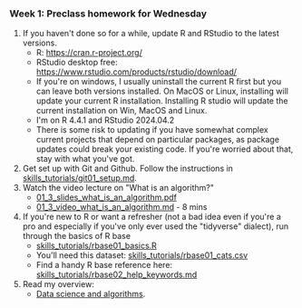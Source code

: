### Week 1: Preclass homework for Wednesday
1. If you haven't done so for a while, update R and RStudio to the latest versions.
   * R: https://cran.r-project.org/
   * RStudio desktop free: https://www.rstudio.com/products/rstudio/download/
   * If you're on windows, I usually uninstall the current R first but you can leave both versions installed. On MacOS or Linux, installing will update your current R installation. Installing R studio will update the current installation on Win, MacOS and Linux.
   * I'm on R 4.4.1 and RStudio 2024.04.2
   * There is some risk to updating if you have somewhat complex current projects that depend on particular packages, as package updates could break your existing code. If you're worried about that, stay with what you've got.
2. Get set up with Git and Github. Follow the instructions in
   [skills_tutorials/git01_setup.md](skills_tutorials/git01_setup.md).
3. Watch the video lecture on "What is an algorithm?"
   * [01_3_slides_what_is_an_algorithm.pdf](01_3_slides_what_is_an_algorithm.pdf)
   * [01_3_video_what_is_an_algorithm.md](01_3_video_what_is_an_algorithm.md) - 8 mins
4. If you're new to R or want a refresher (not a bad idea even if you're a pro and especially if you've only ever used the "tidyverse" dialect), run through the basics of R base
   * [skills_tutorials/rbase01_basics.R](skills_tutorials/rbase01_basics.R)
   * You'll need this dataset: [skills_tutorials/rbase01_cats.csv](skills_tutorials/rbase01_cats.csv)
   * Find a handy R base reference here: [skills_tutorials/rbase02_help_keywords.md](skills_tutorials/rbase02_help_keywords.md)
5. Read my overview:
   * [Data science and algorithms](01_4_data_science&algorithms.md).
